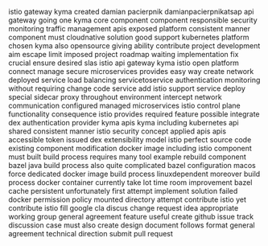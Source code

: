 istio gateway kyma created damian pacierpnik damianpacierpnikatsap api gateway going one kyma core component component responsible security monitoring traffic management apis exposed platform consistent manner component must cloudnative solution good support kubernetes platform chosen kyma also opensource giving ability contribute project development aim escape limit imposed project roadmap waiting implementation fix crucial ensure desired slas istio api gateway kyma istio open platform connect manage secure microservices provides easy way create network deployed service load balancing servicetoservice authentication monitoring without requiring change code service add istio support service deploy special sidecar proxy throughout environment intercept network communication configured managed microservices istio control plane functionality consequence istio provides required feature possible integrate dex authentication provider kyma apis kyma including kubernetes api shared consistent manner istio security concept applied apis apis accessible token issued dex extensibility model istio perfect source code existing component modification docker image including istio component must built build process requires many tool example rebuild component bazel java build process also quite complicated bazel configuration macos force dedicated docker image build process linuxdependent moreover build process docker container currently take lot time room improvement bazel cache persistent unfortunately first attempt implement solution failed docker permission policy mounted directory attempt contribute istio yet contribute istio fill google cla discus change request idea appropriate working group general agreement feature useful create github issue track discussion case must also create design document follows format general agreement technical direction submit pull request